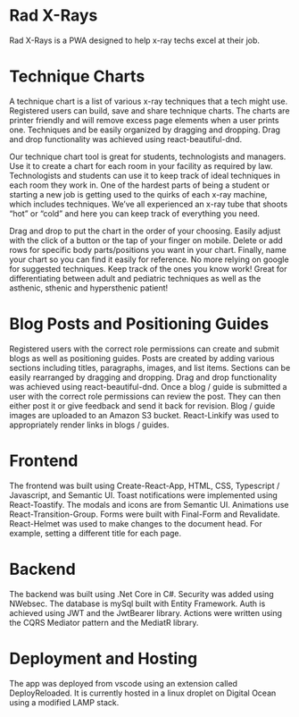 # Rad X-Rays

Rad X-Rays is a PWA designed to help x-ray techs excel at their job.

# Technique Charts

A technique chart is a list of various x-ray techniques that a tech might use. 
Registered users can build, save and share technique charts.
The charts are printer friendly and will remove excess page elements when a user prints one.
Techniques and be easily organized by dragging and dropping.
Drag and drop functionality was achieved using react-beautiful-dnd.

Our technique chart tool is great for students, technologists and managers. 
Use it to create a chart for each room in your facility as required by law. 
Technologists and students can use it to keep track of ideal techniques in each room they work in. 
One of the hardest parts of being a student or starting a new job is getting used to the quirks of each x-ray machine, which includes techniques. 
We’ve all experienced an x-ray tube that shoots “hot” or “cold” and here you can keep track of everything you need.

Drag and drop to put the chart in the order of your choosing. 
Easily adjust with the click of a button or the tap of your finger on mobile. 
Delete or add rows for specific body parts/positions you want in your chart. 
Finally, name your chart so you can find it easily for reference. No more relying on google for suggested techniques. 
Keep track of the ones you know work! Great for differentiating between adult and pediatric techniques as well as the asthenic, sthenic and hypersthenic patient!

# Blog Posts and Positioning Guides

Registered users with the correct role permissions can create and submit blogs as well as positioning guides.
Posts are created by adding various sections including titles, paragraphs, images, and list items.
Sections can be easily rearranged by dragging and dropping.
Drag and drop functionality was achieved using react-beautiful-dnd.
Once a blog / guide is submitted a user with the correct role permissions can review the post.
They can then either post it or give feedback and send it back for revision.
Blog / guide images are uploaded to an Amazon S3 bucket.
React-Linkify was used to appropriately render links in blogs / guides.

# Frontend

The frontend was built using Create-React-App, HTML, CSS, Typescript / Javascript, and Semantic UI.
Toast notifications were implemented using React-Toastify.
The modals and icons are from Semantic UI.
Animations use React-Transition-Group.
Forms were built with Final-Form and Revalidate.
React-Helmet was used to make changes to the document head. For example, setting a different title for each page.

# Backend

The backend was built using .Net Core in C#.
Security was added using NWebsec.
The database is mySql built with Entity Framework.
Auth is achieved using JWT and the JwtBearer library.
Actions were written using the CQRS Mediator pattern and the MediatR library.

# Deployment and Hosting

The app was deployed from vscode using an extension called DeployReloaded.
It is currently hosted in a linux droplet on Digital Ocean using a modified LAMP stack.
